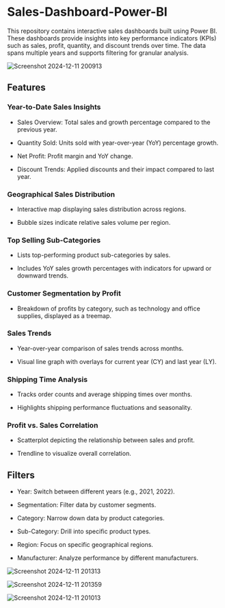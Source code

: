 # Sales-Dashboard-Power-BI

This repository contains interactive sales dashboards built using Power BI. These dashboards provide insights into key performance indicators (KPIs) such as sales, profit, quantity, and discount trends over time. The data spans multiple years and supports filtering for granular analysis.


![Screenshot 2024-12-11 200913](https://github.com/user-attachments/assets/04bdd049-c27b-4503-9ef3-5bcc458d621e)


## Features

### Year-to-Date Sales Insights

- Sales Overview: Total sales and growth percentage compared to the previous year.

- Quantity Sold: Units sold with year-over-year (YoY) percentage growth.

- Net Profit: Profit margin and YoY change.

- Discount Trends: Applied discounts and their impact compared to last year.

### Geographical Sales Distribution

- Interactive map displaying sales distribution across regions.

- Bubble sizes indicate relative sales volume per region.


### Top Selling Sub-Categories

- Lists top-performing product sub-categories by sales.

- Includes YoY sales growth percentages with indicators for upward or downward trends.


### Customer Segmentation by Profit

- Breakdown of profits by category, such as technology and office supplies, displayed as a treemap.

### Sales Trends

- Year-over-year comparison of sales trends across months.

- Visual line graph with overlays for current year (CY) and last year (LY).


### Shipping Time Analysis

- Tracks order counts and average shipping times over months.

- Highlights shipping performance fluctuations and seasonality.


### Profit vs. Sales Correlation

- Scatterplot depicting the relationship between sales and profit.

- Trendline to visualize overall correlation.

## Filters

- Year: Switch between different years (e.g., 2021, 2022).

- Segmentation: Filter data by customer segments.

- Category: Narrow down data by product categories.

- Sub-Category: Drill into specific product types.
  
- Region: Focus on specific geographical regions.

- Manufacturer: Analyze performance by different manufacturers.
  
![Screenshot 2024-12-11 201313](https://github.com/user-attachments/assets/14a9bef1-65fb-49e4-b303-33c879c2d9eb)

![Screenshot 2024-12-11 201359](https://github.com/user-attachments/assets/43b82252-9248-4c99-8696-59211e78f5c7)

![Screenshot 2024-12-11 201013](https://github.com/user-attachments/assets/eb0767ad-6c9d-4ef0-9db0-1d517fb57bb8)



